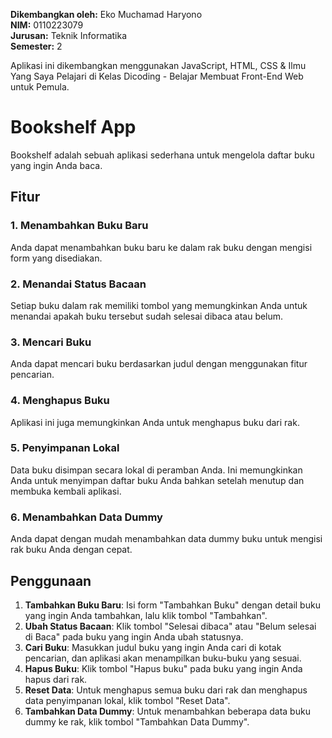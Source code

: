 **Dikembangkan oleh:** Eko Muchamad Haryono  
**NIM:** 0110223079  
**Jurusan:** Teknik Informatika  
**Semester:** 2  

Aplikasi ini dikembangkan menggunakan JavaScript, HTML, CSS & Ilmu Yang Saya Pelajari di Kelas Dicoding - Belajar Membuat Front-End Web untuk Pemula.

# Bookshelf App

Bookshelf adalah sebuah aplikasi sederhana untuk mengelola daftar buku yang ingin Anda baca. 

## Fitur

### 1. Menambahkan Buku Baru

Anda dapat menambahkan buku baru ke dalam rak buku dengan mengisi form yang disediakan. 

### 2. Menandai Status Bacaan

Setiap buku dalam rak memiliki tombol yang memungkinkan Anda untuk menandai apakah buku tersebut sudah selesai dibaca atau belum. 

### 3. Mencari Buku

Anda dapat mencari buku berdasarkan judul dengan menggunakan fitur pencarian. 

### 4. Menghapus Buku

Aplikasi ini juga memungkinkan Anda untuk menghapus buku dari rak. 

### 5. Penyimpanan Lokal

Data buku disimpan secara lokal di peramban Anda. Ini memungkinkan Anda untuk menyimpan daftar buku Anda bahkan setelah menutup dan membuka kembali aplikasi.

### 6. Menambahkan Data Dummy

Anda dapat dengan mudah menambahkan data dummy buku untuk mengisi rak buku Anda dengan cepat. 

## Penggunaan

1. **Tambahkan Buku Baru**: Isi form "Tambahkan Buku" dengan detail buku yang ingin Anda tambahkan, lalu klik tombol "Tambahkan".
2. **Ubah Status Bacaan**: Klik tombol "Selesai dibaca" atau "Belum selesai di Baca" pada buku yang ingin Anda ubah statusnya.
3. **Cari Buku**: Masukkan judul buku yang ingin Anda cari di kotak pencarian, dan aplikasi akan menampilkan buku-buku yang sesuai.
4. **Hapus Buku**: Klik tombol "Hapus buku" pada buku yang ingin Anda hapus dari rak.
5. **Reset Data**: Untuk menghapus semua buku dari rak dan menghapus data penyimpanan lokal, klik tombol "Reset Data".
6. **Tambahkan Data Dummy**: Untuk menambahkan beberapa data buku dummy ke rak, klik tombol "Tambahkan Data Dummy".